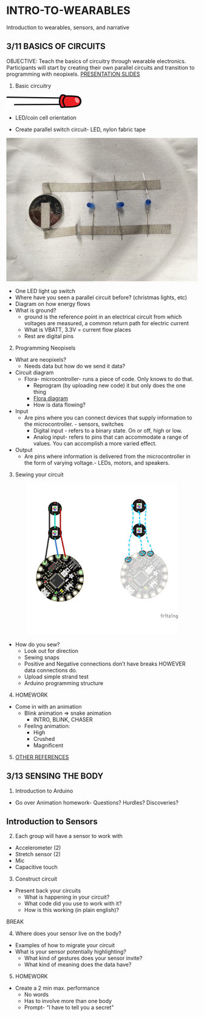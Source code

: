 # INTRO-TO-WEARABLES
Introduction to wearables, sensors, and narrative

## 3/11 BASICS OF CIRCUITS 
OBJECTIVE: Teach the basics of circuitry through wearable electronics. Participants will start by creating their own parallel circuits and transition to programming with neopixels. 
[PRESENTATION SLIDES](https://docs.google.com/presentation/d/1wLszAbNCf_Xq_jpfsa_EkXWA_PH6H4VORgawnll-k4c/edit?usp=sharing)

1. Basic circuitry 

  <p align="left"> 
  <img src="https://github.com/unoseistres/INTRO-TO-WEARABLES/blob/master/images/LED.png">
  </p>

  - LED/coin cell orientation

  - Create parallel switch circuit- LED, nylon fabric tape

  <p align="center"> 
  <img src="https://github.com/unoseistres/INTRO-TO-WEARABLES/blob/master/images/LED%20switch%20circuit.jpg" width="600">
  </p>

  - One LED light up switch
  - Where have you seen a parallel circuit before? (christmas lights, etc)
  - Diagram on how energy flows
  - What is ground?
    - ground is the reference point in an electrical circuit from which voltages are measured, a common return path for             electric current
    - What is VBATT, 3.3V = current flow places
    - Rest are digital pins 

2. Programming Neopixels
  - What are neopixels? 
    - Needs data but how do we send it data? 
  - Circuit diagram
    - Flora- microcontroller- runs a piece of code. Only knows to do that.
      - Reprogram (by uploading new code) it but only does the one thing
      - [Flora diagram](https://learn.adafruit.com/assets/2845)
      - How is data flowing?
  - Input
      - Are pins where you can connect devices that supply information to the microcontroller. - sensors, switches
          - Digital input - refers to a binary state. On or off, high or low. 
          - Analog input- refers to pins that can accommodate a range of values. You can accomplish a more varied effect.
  - Output
      - Are pins where information is delivered from the microcontroller in the form of varying voltage.- LEDs, motors, and         speakers. 
      
3. Sewing your circuit
  
  <p align="center"> 
  <img src="https://github.com/unoseistres/INTRO-TO-WEARABLES/blob/master/neopixels/flora%20neopixel%20diagrams.png" width="400">
  </p>
  
  - How do you sew?
    - Look out for direction
    - Sewing snaps
    - Positive and Negative connections don’t have breaks HOWEVER data connections do. 
    - Upload simple strand test
    - Arduino programming structure  
    
4. HOMEWORK
  - Come in with an animation
    - Blink animation ⇒ snake animation 
      - INTRO, BLINK, CHASER 
    - Feeling animation: 	
      - High
      - Crushed
      - Magnificent 
5. [OTHER REFERENCES](https://playground.arduino.cc/uploads/Main/arduino_comic_v0004.pdf)

## 3/13 SENSING THE BODY 
1. Introduction to Arduino
  - Go over Animation homework- Questions? Hurdles? Discoveries?

## Introduction to Sensors
2. Each group will have a sensor to work with
 - Accelerometer (2)
 - Stretch sensor (2)
 - Mic
 - Capacitive touch

3. Construct circuit  
 - Present back your circuits
    - What is happening in your circuit?
    - What code did you use to work with it?
    - How is this working (in plain english)?

BREAK

4. Where does your sensor live on the body?
 - Examples of how to migrate your circuit  
 - What is your sensor potentially highlighting?
    - What kind of gestures does your sensor invite?
    - What kind of meaning does the data have? 

5. HOMEWORK
  - Create a 2 min max. performance
    - No words
    - Has to involve more than one body
    - Prompt- “I have to tell you a secret”


